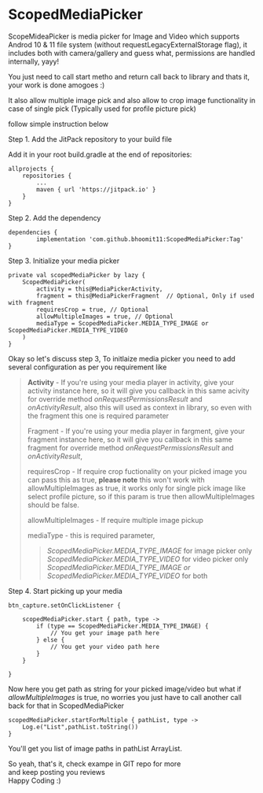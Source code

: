 # ScopedMediaPicker

ScopeMideaPicker is media picker for Image and Video which supports Androd 10 & 11 file system (without requestLegacyExternalStorage flag), it includes both with camera/gallery and guess what, permissions are handled internally, yayy!

You just need to call start metho and return call back to library and thats it, your work is done amogoes :)

It also allow multiple image pick and also allow to crop image functionality in case of single pick (Typically used for profile picture pick)

follow simple instruction below 

Step 1. Add the JitPack repository to your build file 

Add it in your root build.gradle at the end of repositories:

	allprojects {
		repositories {
			...
			maven { url 'https://jitpack.io' }
		}
	}

Step 2. Add the dependency

	dependencies {
	        implementation 'com.github.bhoomit11:ScopedMediaPicker:Tag'
	}

Step 3. Initialize your media picker

    private val scopedMediaPicker by lazy {
        ScopedMediaPicker(
            activity = this@MediaPickerActivity,  
            fragment = this@MediaPickerFragment  // Optional, Only if used with fragment
            requiresCrop = true, // Optional
            allowMultipleImages = true, // Optional
            mediaType = ScopedMediaPicker.MEDIA_TYPE_IMAGE or ScopedMediaPicker.MEDIA_TYPE_VIDEO
        )
    }

Okay so let's discuss step 3,
To initlaize media picker you need to add several configuration as per you requirement like  
> **Activity** - If you're using your media player in activity, give your activity instance here, so it will give you callback in this same acivity for override method _onRequestPermissionsResult_ and _onActivityResult_, also this will used as context in library, so even with the fragment this one is required parameter
>
> Fragment - If you're using your media player in fargment, give your fragment instance here, so it will give you callback in this same fragment for override method _onRequestPermissionsResult_ and _onActivityResult_,
>
> requiresCrop - If require crop fuctionality on your picked image you can pass this as true, **please note** this won't work with allowMultipleImages as true, it works only for single pick image like select profile picture, so if this param is true then allowMultipleImages should be false.
>
> allowMultipleImages - If require multiple image pickup
>
> mediaType - this is required parameter,  
>>_ScopedMediaPicker.MEDIA_TYPE_IMAGE_ for image picker only  
>>_ScopedMediaPicker.MEDIA_TYPE_VIDEO_ for video picker only  
>>_ScopedMediaPicker.MEDIA_TYPE_IMAGE or ScopedMediaPicker.MEDIA_TYPE_VIDEO_ for both

Step 4. Start picking up your media

    btn_capture.setOnClickListener {

        scopedMediaPicker.start { path, type ->
            if (type == ScopedMediaPicker.MEDIA_TYPE_IMAGE) {
                // You get your image path here
            } else {
                // You get your video path here
            }
        }

    }

Now here you get path as string for your picked image/video
but what if _allowMultipleImages_ is true, no worries you just have to call another call back for that in ScopedMediaPicker

    scopedMediaPicker.startForMultiple { pathList, type ->
        Log.e("List",pathList.toString())
    }

You'll get you list of image paths in pathList ArrayList.

So yeah, that's it, check exampe in GIT repo for more  
and keep posting you reviews   
Happy Coding :)